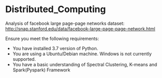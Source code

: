 # Distributed_Computing

Analysis of facebook large page-page networks
dataset: http://snap.stanford.edu/data/facebook-large-page-page-network.html

Ensure you meet the following requirements:

* You have installed 3.7 version of Python.
* You are using a Ubuntu/Debian machine. Windows is not currently supported.
* You have a basic understanding of Spectral Clustering, K-means and Spark(Pyspark) Framework

